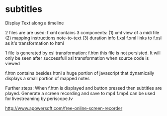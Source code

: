 # subtitles
Display Text along a timeline

2 files are are used:
f.xml  contains 3 components: (1) xml view of a midi file (2) mapping instructions note-to-text (3) duration info
f.xsl  f.xml links to f.xsl as it's transformation to html

1 file is generated by xsl transformation:
f.htm this file is not persisted. It will only be seen after successfull xsl transformation when source code is viewed

f.htm contains besides html a huge portion of javascript that dynamically displays a small portion of mapped notes

Further steps:
When f.htm is displayed and button pressed then subtitles are played.
Generate a screen recording and save to mp4
f.mp4 can be used for livestreaming by periscope.tv

http://www.apowersoft.com/free-online-screen-recorder
